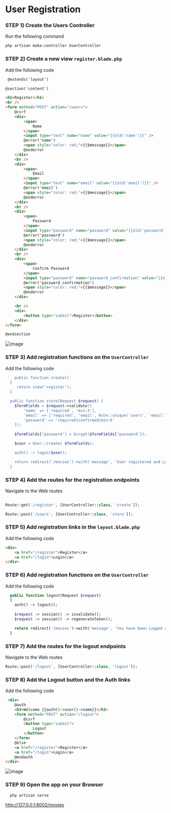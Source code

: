 # User Registration

### STEP 1) Create the Users Controller

Run the following command

```bash
php artisan make:controller UserController
```

### STEP 2) Create a new view `register.blade.php`

Add the following code

```html
 @extends('layout')

@section('content')

<h1>Register</h1>
<br />
<form method="POST" action="/users">
    @csrf
    <div>
        <span>
            Name
        </span>
        <input type="text" name="name" value="{{old('name')}}" />
        @error('name')
        <span style="color: red;">{{$message}}</span>
        @enderror
    </div>
    <br />
    <div>
        <span>
            Email
        </span>
        <input type="text" name="email" value="{{old('email')}}" />
        @error('email')
        <span style="color: red;">{{$message}}</span>
        @enderror
    </div>
    <br />
    <div>
        <span>
            Password
        </span>
        <input type="password" name="password" value="{{old('password')}}" />
        @error('password')
        <span style="color: red;">{{$message}}</span>
        @enderror
    </div>
    <br />
    <div>
        <span>
            Confirm Password
        </span>
        <input type="password" name="password_confirmation" value="{{old('password2')}}" />
        @error('password_confirmation')
        <span style="color: red;">{{$message}}</span>
        @enderror
    </div>

    <br />
    <div>
        <button type="submit">Register</button>
    </div>
</form>

@endsection
```

![image](https://user-images.githubusercontent.com/31894600/195351718-9ac07c98-6de9-4729-9348-24bf0f799551.png)


### STEP 3) Add registration functions on the `UserController`

Add the following code 

```php
 `  public function create()
  {
     return view('register');
  }

  public function store(Request $request) {
    $formFields = $request->validate([
        'name' => ['required', 'min:3'],
        'email' => ['required', 'email', Rule::unique('users', 'email')],
        'password' => 'required|confirmed|min:6'
    ]);
  
    $formFields['password'] = bcrypt($formFields['password']);

    $user = User::create( $formFields);

    auth() -> login($user);

    return redirect('/movies')->with('message', 'User registered and Logged in!');
  }
```

### STEP 4) Add the routes for the registration endpoints

Navigate to the Web routes

```php
   
Route::get('/register', [UserController::class, 'create']);

Route::post('/users', [UserController::class, 'store']);
```

### STEP 5) Add registration links in the `layout.blade.php`

Add the following code

```html
<div>
    <a href="/register">Register</a>
    <a href="/login">Login</a>
</div>

```

### STEP 6) Add registration functions on the `UserController`

Add the following code

```php
  public function logout(Request $request)
  {
    auth() -> logout();
    
    $request -> session() -> invalidate();
    $request -> session() -> regenerateToken();

    return redirect('/movies')->with('message', 'You have been Logged out!');
  }
```

### STEP 7) Add the routes for the logout endpoints

Navigate to the Web routes

```php
Route::post('/logout', [UserController::class, 'logout']);
```

### STEP 8) Add the Logout button and the Auth links

Add the following code

```html
 <div>
    @auth
    <h3>Welcome {{auth()->user()->name}}</h3>
    <form method="POST" action="/logout">
        @csrf
        <button type="submit">
            Logout
        </button>
    </form>
    @else
    <a href="/register">Register</a>
    <a href="/login">Login</a>
    @endauth
</div>
```

![image](https://user-images.githubusercontent.com/31894600/195351550-76519cc2-5099-46d6-a65b-43908f2e348e.png)


### STEP 9) Open the app on your Browser

```bash
  php artisan serve
```

http://127.0.0.1:8002/movies
